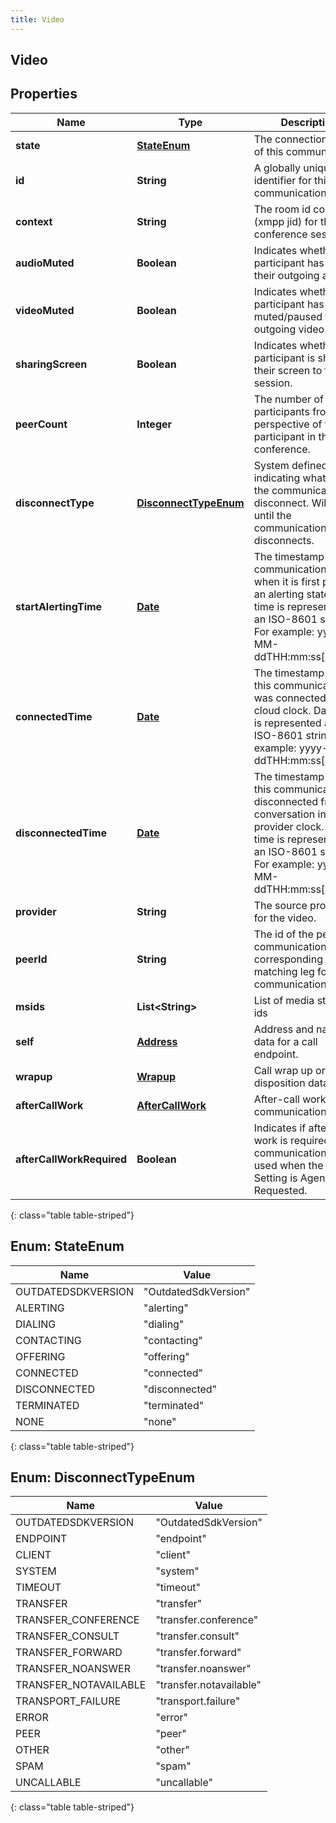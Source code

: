 ```yaml
---
title: Video
---
```


## Video

## Properties

| Name                      | Type                                                       | Description                                                                                                                                                                             | Notes      |
| ------------------------- | ---------------------------------------------------------- | --------------------------------------------------------------------------------------------------------------------------------------------------------------------------------------- | ---------- |
| **state**                 | [**StateEnum**](#StateEnum)<!---->                         | The connection state of this communication.                                                                                                                                             | [optional] |
| **id**                    | <!----><!---->**String**<!---->                            | A globally unique identifier for this communication.                                                                                                                                    | [optional] |
| **context**               | <!----><!---->**String**<!---->                            | The room id context (xmpp jid) for the conference session.                                                                                                                              | [optional] |
| **audioMuted**            | <!----><!---->**Boolean**<!---->                           | Indicates whether this participant has muted their outgoing audio.                                                                                                                      | [optional] |
| **videoMuted**            | <!----><!---->**Boolean**<!---->                           | Indicates whether this participant has muted/paused their outgoing video.                                                                                                               | [optional] |
| **sharingScreen**         | <!----><!---->**Boolean**<!---->                           | Indicates whether this participant is sharing their screen to the session.                                                                                                              | [optional] |
| **peerCount**             | <!----><!---->**Integer**<!---->                           | The number of peer participants from the perspective of the participant in the conference.                                                                                              | [optional] |
| **disconnectType**        | [**DisconnectTypeEnum**](#DisconnectTypeEnum)<!---->       | System defined string indicating what caused the communication to disconnect. Will be null until the communication disconnects.                                                         | [optional] |
| **startAlertingTime**     | <!----><!---->[**Date**](Date.md)<!---->                   | The timestamp the communication has when it is first put into an alerting state. Date time is represented as an ISO-8601 string. For example: yyyy-MM-ddTHH:mm:ss[.mmm]Z                | [optional] |
| **connectedTime**         | <!----><!---->[**Date**](Date.md)<!---->                   | The timestamp when this communication was connected in the cloud clock. Date time is represented as an ISO-8601 string. For example: yyyy-MM-ddTHH:mm:ss[.mmm]Z                         | [optional] |
| **disconnectedTime**      | <!----><!---->[**Date**](Date.md)<!---->                   | The timestamp when this communication disconnected from the conversation in the provider clock. Date time is represented as an ISO-8601 string. For example: yyyy-MM-ddTHH:mm:ss[.mmm]Z | [optional] |
| **provider**              | <!----><!---->**String**<!---->                            | The source provider for the video.                                                                                                                                                      | [optional] |
| **peerId**                | <!----><!---->**String**<!---->                            | The id of the peer communication corresponding to a matching leg for this communication.                                                                                                | [optional] |
| **msids**                 | <!----><!---->**List&lt;String&gt;**<!---->                | List of media stream ids                                                                                                                                                                | [optional] |
| **self**                  | <!----><!---->[**Address**](Address.md)<!---->             | Address and name data for a call endpoint.                                                                                                                                              | [optional] |
| **wrapup**                | <!----><!---->[**Wrapup**](Wrapup.md)<!---->               | Call wrap up or disposition data.                                                                                                                                                       | [optional] |
| **afterCallWork**         | <!----><!---->[**AfterCallWork**](AfterCallWork.md)<!----> | After-call work for the communication.                                                                                                                                                  | [optional] |
| **afterCallWorkRequired** | <!----><!---->**Boolean**<!---->                           | Indicates if after-call work is required for a communication. Only used when the ACW Setting is Agent Requested.                                                                        | [optional] |

{: class="table table-striped"}

<a name="StateEnum"></a>

## Enum: StateEnum

| Name               | Value                          |
| ------------------ | ------------------------------ |
| OUTDATEDSDKVERSION | &quot;OutdatedSdkVersion&quot; |
| ALERTING           | &quot;alerting&quot;           |
| DIALING            | &quot;dialing&quot;            |
| CONTACTING         | &quot;contacting&quot;         |
| OFFERING           | &quot;offering&quot;           |
| CONNECTED          | &quot;connected&quot;          |
| DISCONNECTED       | &quot;disconnected&quot;       |
| TERMINATED         | &quot;terminated&quot;         |
| NONE               | &quot;none&quot;               |

{: class="table table-striped"}

<a name="DisconnectTypeEnum"></a>

## Enum: DisconnectTypeEnum

| Name                  | Value                             |
| --------------------- | --------------------------------- |
| OUTDATEDSDKVERSION    | &quot;OutdatedSdkVersion&quot;    |
| ENDPOINT              | &quot;endpoint&quot;              |
| CLIENT                | &quot;client&quot;                |
| SYSTEM                | &quot;system&quot;                |
| TIMEOUT               | &quot;timeout&quot;               |
| TRANSFER              | &quot;transfer&quot;              |
| TRANSFER_CONFERENCE   | &quot;transfer.conference&quot;   |
| TRANSFER_CONSULT      | &quot;transfer.consult&quot;      |
| TRANSFER_FORWARD      | &quot;transfer.forward&quot;      |
| TRANSFER_NOANSWER     | &quot;transfer.noanswer&quot;     |
| TRANSFER_NOTAVAILABLE | &quot;transfer.notavailable&quot; |
| TRANSPORT_FAILURE     | &quot;transport.failure&quot;     |
| ERROR                 | &quot;error&quot;                 |
| PEER                  | &quot;peer&quot;                  |
| OTHER                 | &quot;other&quot;                 |
| SPAM                  | &quot;spam&quot;                  |
| UNCALLABLE            | &quot;uncallable&quot;            |

{: class="table table-striped"}
